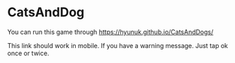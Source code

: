 # CatsAndDog

You can run this game through https://hyunuk.github.io/CatsAndDogs/

This link should work in mobile. If you have a warning message. Just tap ok once or twice.
